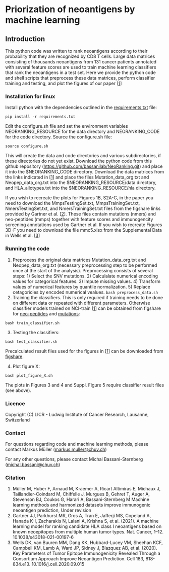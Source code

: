 # Priorization of neoantigens by machine learning

## Introduction
This python code was written to rank neoantigens according to their probability that they are recognized by CD8 T cells. Large data matrices consisting of thousands neoantigens from 131 cancer patients annotated with several feature scores are used to train machine learning classifiers that rank the neoantigens in a test set. Here we provide the python code and shell scripts that preprocess these data matrices, perform classifier training and testing, and plot the figures of our paper [[1](#Citation)]

### Installation for linux

Install python with the dependencies outlined in the [requirements.txt](https://github.com/bassanilab/NeoRanking/blob/master/requirements.txt) file:
```
pip install -r requirements.txt
```
Edit the configure.sh file and set the environment variables NEORANKING_RESOURCE for the data directory and NEORANKING_CODE for the code directory. Source the configure.sh file:
```
source configure.sh
```
This will create the data and code directories and various subdirectories, if these directories do not yet exist. Download the python code from this github repository (https://github.com/bassanilab/NeoRanking.git) and place it into the $NEORANKING_CODE directory. Download the data matrices from the links indicated in [[1](#Citation)] and place the files Mutation_data_org.txt and Neopep_data_org.txt into the $NEORANKING_RESOURCE/data directory, and HLA_allotypes.txt into the $NEORANKING_RESOURCE/hla directory.

If you wish to recreate the plots for Figures 1B, S2A-C, in the paper you need to download the MmpsTestingSet.txt, MmpsTrainingSet.txt, NmersTestingSet.txt, and NmersTrainingSet.txt files from the figshare links provided by Gartner et al. [[2](#Citation)]. These files contain mutations (nmers) and neo-peptides (mmps) together with feature scores and immunogencity screening annotations used by Gartner et al. If you wish to recreate Figures 3D-F you need to download the file mmc5.xlsx from the Supplemental Data in Wells et al. [[3](#Citation)]

### Running the code

1) Preprocess the original data matrices Mutation_data_org.txt and Neopep_data_org.txt (necessary preprocessing step to be performed once at the start of the analysis). Preprocessing consists of several steps: 1) Select the SNV mutations. 2) Calculalate numerical encoding values for categorical features. 3) Impute missing values. 4) Transform values of numerical features by quantile normalization. 5) Replace cetagoricies by encoded numerical vealues.
```bash preprocess_data.sh```
2) Training the classifiers. This is only required if training needs to be done on different data or repeated with different parameters. Otherwise classifier models trained on NCI-train [[1](#Citation)] can be obtained from figshare for [neo-peptides](https://figshare.com/s/a000b0990465ab3e9d33) and [mutations](https://figshare.com/s/3c27fa3b705a74bdfa10): 
```
bash train_classifier.sh
```

3) Testing the classifiers: 
```
bash test_classifier.sh
```
   Precalculated result files used for the figures in [[1](#Citation)] can be downloaded from [figshare](https://figshare.com/s/9fc6c11691273efe995e).

4) Plot figure X: 
```
bash plot_figure_X.sh
```
   The plots in Figures 3 and 4 and Suppl. Figure 5 require classifier result files (see above).

### Licence

Copyright (C) LICR - Ludwig Institute of Cancer Research, Lausanne, Switzerland

### Contact

For questions regarding code and machine learning methods, please contact Markus Müller (markus.muller@chuv.ch)

For any other questions, please contact Michal Bassani-Sternberg (michal.bassani@chuv.ch)

### Citation

1. Müller M, Huber F, Arnaud M, Kraemer A, Ricart Altimiras E, Michaux J, Taillandier-Coindard M, Chiffelle J, Murgues B, Gehret T, Auger A, Stevenson BJ, Coukos G, Harari A, Bassani-Sternberg M
Machine learning methods and harmonized datasets improve immunogenic neoantigen prediction, Under revision
2. Gartner JJ, Parkhurst MR, Gros A, Tran E, Jafferji MS, Copeland A, Hanada K-I, Zacharakis N, Lalani A, Krishna S, et al. (2021). A machine learning model for ranking candidate HLA class I neoantigens based on known neoepitopes from multiple human tumor types. Nat. Cancer, 1–12. 10.1038/s43018-021-00197-6
3. Wells DK, van Buuren MM, Dang KK, Hubbard-Lucey VM, Sheehan KCF, Campbell KM, Lamb A, Ward JP, Sidney J, Blazquez AB, et al. (2020). Key Parameters of Tumor Epitope Immunogenicity Revealed Through a Consortium Approach Improve Neoantigen Prediction. Cell 183, 818-834.e13. 10.1016/j.cell.2020.09.015




